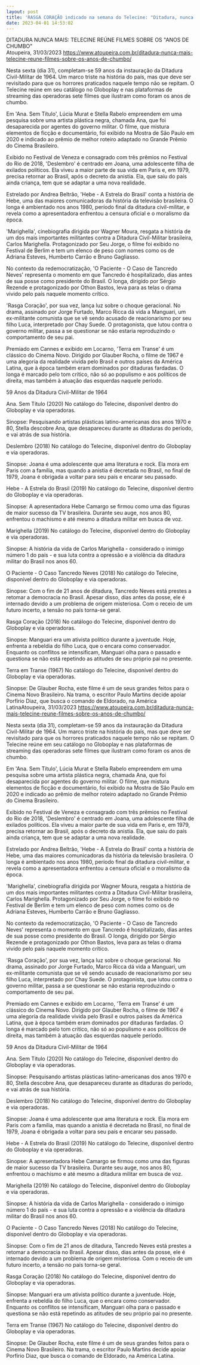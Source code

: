 ```yaml
---
layout: post
title: 'RASGA CORAÇÃO indicado na semana do Telecine: "Ditadura, nunca mais!"'
date: 2023-04-01 14:53:02
---
```

DITADURA NUNCA MAIS: TELECINE REÚNE FILMES SOBRE OS "ANOS DE CHUMBO"\
Atoupeira, 31/03/2023
https://www.atoupeira.com.br/ditadura-nunca-mais-telecine-reune-filmes-sobre-os-anos-de-chumbo/

Nesta sexta (dia 31), completam-se 59 anos da instauração da Ditadura Civil-Militar de 1964. Um marco triste na história do país, mas que deve ser revisitado para que os horrores praticados naquele tempo não se repitam. O Telecine reúne em seu catálogo no Globoplay e nas plataformas de streaming das operadoras sete filmes que ilustram como foram os anos de chumbo.

Em 'Ana. Sem Título', Lúcia Murat e Stella Rabelo empreendem em uma pesquisa sobre uma artista plástica negra, chamada Ana, que foi desaparecida por agentes do governo militar. O filme, que mistura elementos de ficção e documentário, foi exibido na Mostra de São Paulo em 2020 e indicado ao prêmio de melhor roteiro adaptado no Grande Prêmio do Cinema Brasileiro.

Exibido no Festival de Veneza e consagrado com três prêmios no Festival do Rio de 2018, 'Deslembro' é centrado em Joana, uma adolescente filha de exilados políticos. Ela viveu a maior parte de sua vida em Paris e, em 1979, precisa retornar ao Brasil, após o decreto da anistia. Ela, que saiu do país ainda criança, tem que se adaptar a uma nova realidade.

Estrelado por Andrea Beltrão, 'Hebe - A Estrela do Brasil' conta a história de Hebe, uma das maiores comunicadoras da história da televisão brasileira. O longa é ambientado nos anos 1980, período final da ditadura civil-militar, e revela como a apresentadora enfrentou a censura oficial e o moralismo da época.

'Marighella', cinebiografia dirigida por Wagner Moura, resgata a história de um dos mais importantes militantes contra a Ditadura Civil-Militar brasileira, Carlos Marighella. Protagonizado por Seu Jorge, o filme foi exibido no Festival de Berlim e tem um elenco de peso com nomes como os de Adriana Esteves, Humberto Carrão e Bruno Gagliasso.

No contexto da redemocratização, 'O Paciente - O Caso de Tancredo Neves' representa o momento em que Tancredo é hospitalizado, dias antes de sua posse como presidente do Brasil. O longa, dirigido por Sérgio Rezende e protagonizado por Othon Bastos, leva para as telas o drama vivido pelo país naquele momento crítico.

'Rasga Coração', por sua vez, lança luz sobre o choque geracional. No drama, assinado por Jorge Furtado, Marco Ricca dá vida a Manguari, um ex-militante comunista que se vê sendo acusado de reacionarismo por seu filho Luca, interpretado por Chay Suede. O protagonista, que lutou contra o governo militar, passa a se questionar se não estaria reproduzindo o comportamento de seu pai.

Premiado em Cannes e exibido em Locarno, 'Terra em Transe' é um clássico do Cinema Novo. Dirigido por Glauber Rocha, o filme de 1967 é uma alegoria da realidade vivida pelo Brasil e outros países da América Latina, que à época também eram dominados por ditaduras fardadas. O longa é marcado pelo tom crítico, não só ao populismo e aos políticos de direita, mas também à atuação das esquerdas naquele período.

59 Anos da Ditadura Civil-Militar de 1964

Ana. Sem Título (2020)
No catálogo do Telecine, disponível dentro do Globoplay e via operadoras.

Sinopse: Pesquisando artistas plásticas latino-americanas dos anos 1970 e 80, Stella descobre Ana, que desapareceu durante as ditaduras do período, e vai atrás de sua história.

Deslembro (2018)
No catálogo do Telecine, disponível dentro do Globoplay e via operadoras.

Sinopse: Joana é uma adolescente que ama literatura e rock. Ela mora em Paris com a família, mas quando a anistia é decretada no Brasil, no final de 1979, Joana é obrigada a voltar para seu país e encarar seu passado.

Hebe - A Estrela do Brasil (2019)
No catálogo do Telecine, disponível dentro do Globoplay e via operadoras.

Sinopse: A apresentadora Hebe Camargo se firmou como uma das figuras de maior sucesso da TV brasileira. Durante seu auge, nos anos 80, enfrentou o machismo e até mesmo a ditadura militar em busca de voz.

Marighella (2019)
No catálogo do Telecine, disponível dentro do Globoplay e via operadoras.

Sinopse: A história da vida de Carlos Marighella - considerado o inimigo número 1 do país - e sua luta contra a opressão e a violência da ditadura militar do Brasil nos anos 60.

O Paciente - O Caso Tancredo Neves (2018)
No catálogo do Telecine, disponível dentro do Globoplay e via operadoras.

Sinopse: Com o fim de 21 anos de ditadura, Tancredo Neves está prestes a retomar a democracia no Brasil. Apesar disso, dias antes da posse, ele é internado devido a um problema de origem misteriosa. Com o receio de um futuro incerto, a tensão no país torna-se geral.

Rasga Coração (2018)
No catálogo do Telecine, disponível dentro do Globoplay e via operadoras.

Sinopse: Manguari era um ativista político durante a juventude. Hoje, enfrenta a rebeldia do filho Luca, que o encara como conservador. Enquanto os conflitos se intensificam, Manguari olha para o passado e questiona se não está repetindo as atitudes de seu próprio pai no presente.

Terra em Transe (1967)
No catálogo do Telecine, disponível dentro do Globoplay e via operadoras.

Sinopse: De Glauber Rocha, este filme é um de seus grandes feitos para o Cinema Novo Brasileiro. Na trama, o escritor Paulo Martins decide apoiar Porfírio Diaz, que busca o comando de Eldorado, na América LatinaAtoupeira, 31/03/2023
https://www.atoupeira.com.br/ditadura-nunca-mais-telecine-reune-filmes-sobre-os-anos-de-chumbo/

Nesta sexta (dia 31), completam-se 59 anos da instauração da Ditadura Civil-Militar de 1964. Um marco triste na história do país, mas que deve ser revisitado para que os horrores praticados naquele tempo não se repitam. O Telecine reúne em seu catálogo no Globoplay e nas plataformas de streaming das operadoras sete filmes que ilustram como foram os anos de chumbo.

Em 'Ana. Sem Título', Lúcia Murat e Stella Rabelo empreendem em uma pesquisa sobre uma artista plástica negra, chamada Ana, que foi desaparecida por agentes do governo militar. O filme, que mistura elementos de ficção e documentário, foi exibido na Mostra de São Paulo em 2020 e indicado ao prêmio de melhor roteiro adaptado no Grande Prêmio do Cinema Brasileiro.

Exibido no Festival de Veneza e consagrado com três prêmios no Festival do Rio de 2018, 'Deslembro' é centrado em Joana, uma adolescente filha de exilados políticos. Ela viveu a maior parte de sua vida em Paris e, em 1979, precisa retornar ao Brasil, após o decreto da anistia. Ela, que saiu do país ainda criança, tem que se adaptar a uma nova realidade.

Estrelado por Andrea Beltrão, 'Hebe - A Estrela do Brasil' conta a história de Hebe, uma das maiores comunicadoras da história da televisão brasileira. O longa é ambientado nos anos 1980, período final da ditadura civil-militar, e revela como a apresentadora enfrentou a censura oficial e o moralismo da época.

'Marighella', cinebiografia dirigida por Wagner Moura, resgata a história de um dos mais importantes militantes contra a Ditadura Civil-Militar brasileira, Carlos Marighella. Protagonizado por Seu Jorge, o filme foi exibido no Festival de Berlim e tem um elenco de peso com nomes como os de Adriana Esteves, Humberto Carrão e Bruno Gagliasso.

No contexto da redemocratização, 'O Paciente - O Caso de Tancredo Neves' representa o momento em que Tancredo é hospitalizado, dias antes de sua posse como presidente do Brasil. O longa, dirigido por Sérgio Rezende e protagonizado por Othon Bastos, leva para as telas o drama vivido pelo país naquele momento crítico.

'Rasga Coração', por sua vez, lança luz sobre o choque geracional. No drama, assinado por Jorge Furtado, Marco Ricca dá vida a Manguari, um ex-militante comunista que se vê sendo acusado de reacionarismo por seu filho Luca, interpretado por Chay Suede. O protagonista, que lutou contra o governo militar, passa a se questionar se não estaria reproduzindo o comportamento de seu pai.

Premiado em Cannes e exibido em Locarno, 'Terra em Transe' é um clássico do Cinema Novo. Dirigido por Glauber Rocha, o filme de 1967 é uma alegoria da realidade vivida pelo Brasil e outros países da América Latina, que à época também eram dominados por ditaduras fardadas. O longa é marcado pelo tom crítico, não só ao populismo e aos políticos de direita, mas também à atuação das esquerdas naquele período.

59 Anos da Ditadura Civil-Militar de 1964

Ana. Sem Título (2020)
No catálogo do Telecine, disponível dentro do Globoplay e via operadoras.

Sinopse: Pesquisando artistas plásticas latino-americanas dos anos 1970 e 80, Stella descobre Ana, que desapareceu durante as ditaduras do período, e vai atrás de sua história.

Deslembro (2018)
No catálogo do Telecine, disponível dentro do Globoplay e via operadoras.

Sinopse: Joana é uma adolescente que ama literatura e rock. Ela mora em Paris com a família, mas quando a anistia é decretada no Brasil, no final de 1979, Joana é obrigada a voltar para seu país e encarar seu passado.

Hebe - A Estrela do Brasil (2019)
No catálogo do Telecine, disponível dentro do Globoplay e via operadoras.

Sinopse: A apresentadora Hebe Camargo se firmou como uma das figuras de maior sucesso da TV brasileira. Durante seu auge, nos anos 80, enfrentou o machismo e até mesmo a ditadura militar em busca de voz.

Marighella (2019)
No catálogo do Telecine, disponível dentro do Globoplay e via operadoras.

Sinopse: A história da vida de Carlos Marighella - considerado o inimigo número 1 do país - e sua luta contra a opressão e a violência da ditadura militar do Brasil nos anos 60.

O Paciente - O Caso Tancredo Neves (2018)
No catálogo do Telecine, disponível dentro do Globoplay e via operadoras.

Sinopse: Com o fim de 21 anos de ditadura, Tancredo Neves está prestes a retomar a democracia no Brasil. Apesar disso, dias antes da posse, ele é internado devido a um problema de origem misteriosa. Com o receio de um futuro incerto, a tensão no país torna-se geral.

Rasga Coração (2018)
No catálogo do Telecine, disponível dentro do Globoplay e via operadoras.

Sinopse: Manguari era um ativista político durante a juventude. Hoje, enfrenta a rebeldia do filho Luca, que o encara como conservador. Enquanto os conflitos se intensificam, Manguari olha para o passado e questiona se não está repetindo as atitudes de seu próprio pai no presente.

Terra em Transe (1967)
No catálogo do Telecine, disponível dentro do Globoplay e via operadoras.

Sinopse: De Glauber Rocha, este filme é um de seus grandes feitos para o Cinema Novo Brasileiro. Na trama, o escritor Paulo Martins decide apoiar Porfírio Diaz, que busca o comando de Eldorado, na América Latina.